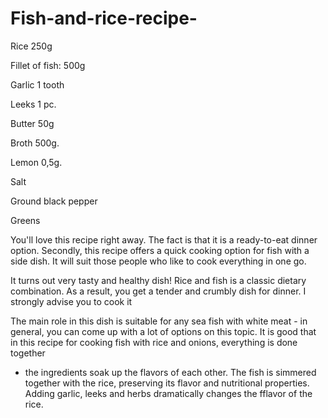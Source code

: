 # Fish-and-rice-recipe-

Rice 250g

Fillet of fish: 500g

Garlic 1 tooth

Leeks 1 pc.

Butter 50g

Broth 500g.

Lemon 0,5g.

Salt

Ground black pepper

Greens

You'll love this recipe right away. The fact
is that it is a ready-to-eat dinner option.
Secondly, this recipe offers a quick cooking
option for fish with a side dish. It will suit
those people who like to cook everything in one
go.

It turns out very tasty and healthy dish! Rice
and fish is a classic dietary
combination. As a result, you get a tender and
crumbly dish for dinner. I strongly advise you
to cook it

The main role in this dish is suitable for any
sea fish with white meat - in general, you can
come up with a lot of options on this topic.
It is good that in this recipe for cooking fish
with rice and onions, everything is done together
- the ingredients soak up the flavors of each
other. The fish is simmered together with the
rice, preserving its flavor and nutritional properties.
Adding garlic, leeks and herbs dramatically changes the
fflavor of the rice. 





